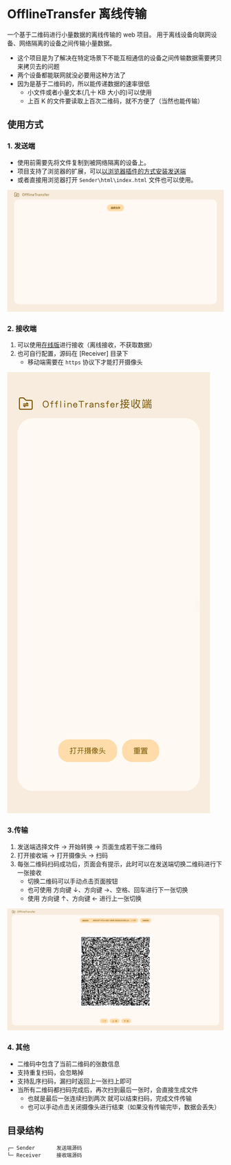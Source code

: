 # OfflineTransfer 离线传输

一个基于二维码进行小量数据的离线传输的 web 项目。
用于离线设备向联网设备、网络隔离的设备之间传输小量数据。

- 这个项目是为了解决在特定场景下不能互相通信的设备之间传输数据需要拷贝来拷贝去的问题
- 两个设备都能联网就没必要用这种方法了
- 因为是基于二维码的，所以能传递数据的速率很低
  - 小文件或者小量文本(几十 KB 大小的)可以使用
  - 上百 K 的文件要读取上百次二维码，就不方便了（当然也能传输）

## 使用方式

### 1. 发送端

- 使用前需要先将文件复制到被网络隔离的设备上。
- 项目支持了浏览器的扩展，可以[以浏览器插件的方式安装发送端](./doc/%E6%B7%BB%E5%8A%A0%E6%89%A9%E5%B1%95.png)
- 或者直接用浏览器打开 `Sender\html\index.html` 文件也可以使用。

![发送端截图](./doc/%E5%8F%91%E9%80%81%E7%AB%AF.png)

### 2. 接收端

1. 可以使用[在线版](https://transfile.hugstars.top)进行接收（离线接收，不获取数据）
2. 也可自行配置，源码在 [Receiver] 目录下
   - 移动端需要在 `https` 协议下才能打开摄像头

![接收端截图](./doc/%E6%8E%A5%E6%94%B6%E7%AB%AF.jpg)

### 3.传输

1. 发送端选择文件 -> 开始转换 -> 页面生成若干张二维码
2. 打开接收端 -> 打开摄像头 -> 扫码
3. 每张二维码扫码成功后，页面会有提示，此时可以在发送端切换二维码进行下一张接收
   - 切换二维码可以手动点击页面按钮
   - 也可使用 方向键 ↓、方向键 →、空格、回车进行下一张切换
   - 使用 方向键 ↑、方向键 ← 进行上一张切换

![传输截图](./doc/%E4%BA%8C%E7%BB%B4%E7%A0%81.png)

### 4. 其他

- 二维码中包含了当前二维码的张数信息
- 支持重复扫码，会忽略掉
- 支持乱序扫码，漏扫时返回上一张扫上即可
- 当所有二维码都扫码完成后，再次扫到最后一张时，会直接生成文件
  - 也就是最后一张连续扫到两次 就可以结束扫码，完成文件传输
  - 也可以手动点击关闭摄像头进行结束（如果没有传输完毕，数据会丢失）

## 目录结构

```
┌─ Sender       发送端源码
└─ Receiver     接收端源码
```
